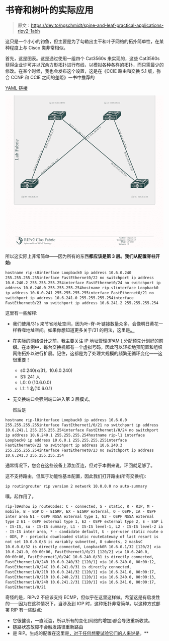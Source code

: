 # 书脊和树叶的实际应用

> 原文：<https://dev.to/ngschmidt/spine-and-leaf-practical-applications-ripv2-1abh>

这只是一个小小的钓鱼，但主要是为了勾勒出主干和叶子网络的拓扑简单性，在某种程度上与 Cisco 类非常相似。

首先，这是图表。这是通过使用一组四个 Cat3560s 来实现的，这些 Cat3560s 获得企业许可并以冗余方形拓扑进行布线，以模拟各种各样的拓扑，而只需最少的修改。在某个时候，我也会发布这个设置，这是在《CCIE 路由和交换 5.1 版，弥合 CCNP 和 CCIE 之间的差距》一书中推荐的

[YAML 链接](https://raw.githubusercontent.com/ngschmidt/labfabric-diagram/master/ripv2-clos-fabric.yml)

[![](img/693b6726e113afe989b6ebcebe380e8b.png)](https://1.bp.blogspot.com/-AIN2OiAbR5g/XPMSrda6xyI/AAAAAAAAAmM/YeIZ2McQiEUL4eaU_B6pL2dAkwFJ5yn-wCLcBGAs/s1600/RIPv2%2BClos%2BFabric%2B%25281%2529.png)

所以这实际上非常简单——因为所有的东西**都应该是第 3 层。我们从配置脊柱开始:** 

```
hostname rip-s0interface Loopback0 ip address 10.6.0.240 255.255.255.255interface FastEthernet0/22 no switchport ip address 10.6.240.2 255.255.255.254interface FastEthernet0/24 no switchport ip address 10.6.240.0 255.255.255.254hostname rip-s1interface Loopback0 ip address 10.6.0.241 255.255.255.255interface FastEthernet0/21 no switchport ip address 10.6.241.0 255.255.255.254interface FastEthernet0/23 no switchport ip address 10.6.241.2 255.255.255.254 
```

这里有一些解释:

*   我们使用/31s 来节省地址空间，因为叶-脊-叶链接数量众多，会像明日黄花一样吞噬地址空间。如果你想知道更多关于/31 的用法，这里是[。](https://tools.ietf.org/rfc/rfc3021.txt)
*   在实际的网络设计之前，我主要关注 IP 地址管理(IPAM ),分配预先计划好的前缀。在本例中，每台交换机都有一个虚拟号码，因此可以轻松地预配置和组织网络拓扑以进行扩展。记住，这都是为了处理大规模的频繁无循环变化——这很重要！

    *   s0:240(x/31，10.6.0.240)
    *   S1: 241 人
    *   L0: 0 (10.6.0.0)
    *   L1: 1 名(10.6.0.1)
*   无交换端口会强制端口进入第 3 层模式。

    然后是

```
hostname rip-l0interface Loopback0 ip address 10.6.0.0 255.255.255.255interface FastEthernet1/0/21 no switchport ip address 10.6.241.1 255.255.255.254interface FastEthernet1/0/24 no switchport ip address 10.6.240.1 255.255.255.254hostname rip-l1 interface Loopback0 ip address 10.6.0.1 255.255.255.255interface FastEthernet0/22 no switchport ip address 10.6.240.3 255.255.255.254interface FastEthernet0/23 no switchport ip address 10.6.241.3 255.255.255.254 
```

通常情况下，您会在这些设备上添加互连，但对于本例来说，环回就足够了。

这不支持路由，但属于功能性基本配置，因此我们打开路由(所有交换机):

```
ip routingrouter rip version 2 network 10.0.0.0 no auto-summary 
```

噗。起作用了。

```
rip-l0#show ip routeCodes: C - connected, S - static, R - RIP, M - mobile, B - BGP D - EIGRP, EX - EIGRP external, O - OSPF, IA - OSPF inter area N1 - OSPF NSSA external type 1, N2 - OSPF NSSA external type 2 E1 - OSPF external type 1, E2 - OSPF external type 2, E - EGP i - IS-IS, su - IS-IS summary, L1 - IS-IS level-1, L2 - IS-IS level-2 ia - IS-IS inter area, * - candidate default, U - per-user static route o - ODR, P - periodic downloaded static routeGateway of last resort is not set 10.0.0.0/8 is variably subnetted, 8 subnets, 2 masksC 10.6.0.0/32 is directly connected, Loopback0R 10.6.0.1/32 [120/2] via 10.6.241.0, 00:00:06, FastEthernet1/0/21 [120/2] via 10.6.240.0, 00:00:06, FastEthernet1/0/24C 10.6.240.0/31 is directly connected, FastEthernet1/0/24R 10.6.0.240/32 [120/1] via 10.6.240.0, 00:00:12, FastEthernet1/0/24C 10.6.241.0/31 is directly connected, FastEthernet1/0/21R 10.6.0.241/32 [120/1] via 10.6.241.0, 00:00:17, FastEthernet1/0/21R 10.6.240.2/31 [120/1] via 10.6.240.0, 00:00:13, FastEthernet1/0/24R 10.6.241.2/31 [120/1] via 10.6.241.0, 00:00:17, FastEthernet1/0/21 
```

奇怪的是，RIPv2 不应该支持 ECMP，但似乎在这里这样做。希望这是有启发性的——因为在这种情况下，当涉及到 IGP 时，这种拓扑非常简单。以这种方式部署 RIP 有一些缺点:

*   它很健谈，一直泛滥，所以所有的变化(网络的增加)都会导致重新收敛。
*   链路状态故障不会触发路径重新路由
*   是 RIP。生成的配置在这里是[，对于任何想要试验它们的人来说是](https://github.com/ngschmidt/lab-clos-fabric-configs/tree/master/RIPv2-Configs)。**